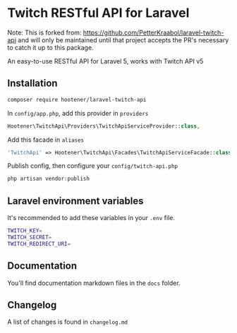 # Twitch RESTful API for Laravel

Note: This is forked from: https://github.com/PetterKraabol/laravel-twitch-api and will
only be maintained until that project accepts the PR's necessary to catch it up to this
package.

An easy-to-use RESTful API for Laravel 5, works with Twitch API v5

## Installation

```bash
composer require hootener/laravel-twitch-api
```

In `config/app.php`, add this provider in `providers`

```php
Hootener\TwitchApi\Providers\TwitchApiServiceProvider::class,
```

Add this facade in `aliases`

```php
'TwitchApi' => Hootener\TwitchApi\Facades\TwitchApiServiceFacade::class,
```

Publish config, then configure your `config/twitch-api.php`

```php
php artisan vendor:publish
```

## Laravel environment variables

It's recommended to add these variables in your `.env` file.

```bash
TWITCH_KEY=
TWITCH_SECRET=
TWITCH_REDIRECT_URI=
```

## Documentation

You'll find documentation markdown files in the `docs` folder.

## Changelog

A list of changes is found in `changelog.md`